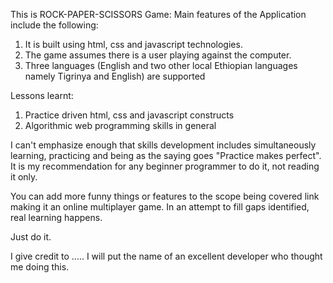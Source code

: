 This is ROCK-PAPER-SCISSORS Game:
Main features of the Application include the following:
1) It is built using html, css and javascript technologies.
2) The game assumes there is a user playing against the computer.
3) Three languages (English and two other local Ethiopian languages namely Tigrinya and English) are supported

Lessons learnt:
1) Practice driven html, css and javascript constructs
2) Algorithmic web programming skills in general

I can't emphasize enough that skills development includes simultaneously learning, practicing and being as the saying goes "Practice makes perfect". It is my recommendation for any beginner programmer to do it, not reading it only.

You can add more funny things or features to the scope being covered link making it an online multiplayer game.
In an attempt to fill gaps identified, real learning happens.

Just do it.

I give credit to ..... I will put the name of an excellent developer who thought me doing this.

